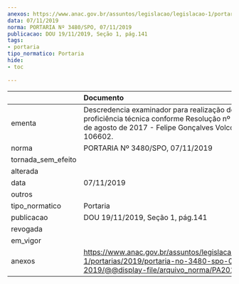 ```yaml
---
anexos: https://www.anac.gov.br/assuntos/legislacao/legislacao-1/portarias/2019/portaria-no-3480-spo-07-11-2019/@@display-file/arquivo_norma/PA2019-3480.pdf
data: 07/11/2019
norma: PORTARIA Nº 3480/SPO, 07/11/2019
publicacao: DOU 19/11/2019, Seção 1, pág.141
tags:
- portaria
tipo_normatico: Portaria
hide: 
- toc 
 
---
```


|                    | Documento                                                                                                                                                             |
|:-------------------|:----------------------------------------------------------------------------------------------------------------------------------------------------------------------|
| ementa             | Descredencia examinador para realização de exames de proficiência técnica conforme Resolução nº 444, de 24 de agosto de 2017 - Felipe Gonçalves Volcov, CANAC 106602. |
| norma              | PORTARIA Nº 3480/SPO, 07/11/2019                                                                                                                                      |
| tornada_sem_efeito |                                                                                                                                                                       |
| alterada           |                                                                                                                                                                       |
| data               | 07/11/2019                                                                                                                                                            |
| outros             |                                                                                                                                                                       |
| tipo_normatico     | Portaria                                                                                                                                                              |
| publicacao         | DOU 19/11/2019, Seção 1, pág.141                                                                                                                                      |
| revogada           |                                                                                                                                                                       |
| em_vigor           |                                                                                                                                                                       |
| anexos             | https://www.anac.gov.br/assuntos/legislacao/legislacao-1/portarias/2019/portaria-no-3480-spo-07-11-2019/@@display-file/arquivo_norma/PA2019-3480.pdf                  |